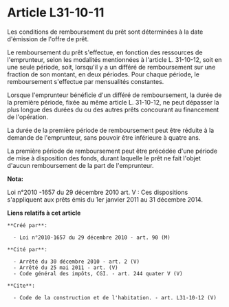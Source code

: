# Article L31-10-11

Les conditions de remboursement du prêt sont déterminées à la date d'émission de l'offre de prêt. 

Le remboursement du prêt s'effectue, en fonction des ressources de l'emprunteur, selon les modalités mentionnées à l'article
L. 31-10-12, soit en une seule période, soit, lorsqu'il y a un différé de remboursement sur une fraction de son montant, en
deux périodes. Pour chaque période, le remboursement s'effectue par mensualités constantes. 

Lorsque l'emprunteur bénéficie d'un différé de remboursement, la durée de la première période, fixée au même article L.
31-10-12, ne peut dépasser la plus longue des durées du ou des autres prêts concourant au financement de l'opération. 

La durée de la première période de remboursement peut être réduite à la demande de l'emprunteur, sans pouvoir être inférieure
à quatre ans. 

La première période de remboursement peut être précédée d'une période de mise à disposition des fonds, durant laquelle le
prêt ne fait l'objet d'aucun remboursement de la part de l'emprunteur.

**Nota:**

Loi n°2010 -1657 du 29 décembre 2010 art. V : Ces dispositions s'appliquent aux prêts émis du 1er janvier 2011 au 31 décembre
2014.

**Liens relatifs à cet article**

	**Créé par**:

	  - Loi n°2010-1657 du 29 décembre 2010 - art. 90 (M)

	**Cité par**:

	  - Arrêté du 30 décembre 2010 - art. 2 (V)
	  - Arrêté du 25 mai 2011 - art. (V)
	  - Code général des impôts, CGI. - art. 244 quater V (V)

	**Cite**:

	  - Code de la construction et de l'habitation. - art. L31-10-12 (V)
